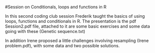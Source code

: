 #Session on Conditionals, loops and functions in R

In this second coding club session Frederik taught the basics of using loops, functions and conditionals in R.
The presentation is the pdf Session2.pdf file, attached to it are some basic exercises and some data going with these (Genetic sequence.txt)

In addition Irene proposed a little challenges involving resampling  (Irene problem.pdf), with some data and two possible solutions.
